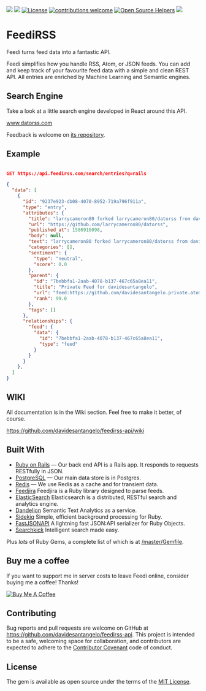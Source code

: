 <a href="https://codeclimate.com/github/davidesantangelo/feedi/maintainability"><img src="https://api.codeclimate.com/v1/badges/e84db3d81a5e9935d63a/maintainability" /></a> <img src="https://img.shields.io/github/tag/davidesantangelo/feedi.svg"/> <a href="https://github.com/eonu/arx/blob/master/LICENSE"><img src="https://camo.githubusercontent.com/ad562cdf422b103f1a409db66ba31cb79414594d/68747470733a2f2f696d672e736869656c64732e696f2f6769746875622f6c6963656e73652f656f6e752f6172782e737667" alt="License" data-canonical-src="https://img.shields.io/github/license/eonu/arx.svg" style="max-width:100%;"></a> [![contributions welcome](https://img.shields.io/badge/contributions-welcome-brightgreen.svg?style=flat)](https://github.com/davidesantangelo/feedi/issues) [![Open Source Helpers](https://www.codetriage.com/davidesantangelo/feedi/badges/users.svg)](https://www.codetriage.com/davidesantangelo/feedi)
 <img src="https://img.shields.io/github/languages/top/davidesantangelo/feedi.svg"/>

# FeediRSS

Feedi turns feed data into a fantastic API.

Feedi simplifies how you handle RSS, Atom, or JSON feeds. You can add and keep track of your favourite feed data with a simple and clean REST API. All entries are enriched by Machine Learning and Semantic engines.

## Search Engine

Take a look at a little search engine developed in React around this API. 

www.datorss.com

Feedback is welcome on [its repository](https://github.com/davidesantangelo/datorss).


## Example

``` json

GET https://api.feedirss.com/search/entries?q=rails

{
  "data": [
    {
      "id": "9237e923-db08-4070-8952-719a796f911a",
      "type": "entry",
      "attributes": {
        "title": "larrycameron80 forked larrycameron80/datorss from davidesantangelo/datorss",
        "url": "https://github.com/larrycameron80/datorss",
        "published_at": 1586916098,
        "body": null,
        "text": "larrycameron80 forked larrycameron80/datorss from davidesantangelo/datorss",
        "categories": [],
        "sentiment": {
          "type": "neutral",
          "score": 0.0
        },
        "parent": {
          "id": "7bebbfa1-2aab-4078-b137-467c65a8ea11",
          "title": "Private Feed for davidesantangelo",
          "url": "feed:https://github.com/davidesantangelo.private.atom?token=AAIZRI6MMQ2CHEVULORFWUV237TOA",
          "rank": 99.0
        },
        "tags": []
      },
      "relationships": {
        "feed": {
          "data": {
            "id": "7bebbfa1-2aab-4078-b137-467c65a8ea11",
            "type": "feed"
          }
        }
      }
    },
  ]
}

```
## WIKI

All documentation is in the Wiki section. Feel free to make it better, of course.

https://github.com/davidesantangelo/feedirss-api/wiki

## Built With

- [Ruby on Rails](https://github.com/rails/rails) &mdash; Our back end API is a Rails app. It responds to requests RESTfully in JSON.
- [PostgreSQL](https://www.postgresql.org/) &mdash; Our main data store is in Postgres.
- [Redis](https://redis.io/) &mdash; We use Redis as a cache and for transient data.
- [Feedjira](https://github.com/feedjira/feedjira) Feedjira is a Ruby library designed to parse feeds.
- [ElasticSearch](https://www.elastic.co/products/elasticsearch) Elasticsearch is a distributed, RESTful search and analytics engine.
- [Dandelion](https://dandelion.eu) Semantic Text Analytics as a service.
- [Sidekiq](http://sidekiq.org) Simple, efficient background processing for Ruby.
- [FastJSONAPI](https://github.com/Netflix/fast_jsonapi) A lightning fast JSON:API serializer for Ruby Objects.
- [Searchkick](https://github.com/ankane/searchkick) Intelligent search made easy.

Plus *lots* of Ruby Gems, a complete list of which is at [/master/Gemfile](https://github.com/davidesantangelo/feedi/blob/master/Gemfile).

## Buy me a coffee

If you want to support me in server costs to leave Feedi online, consider buying me a coffee! Thanks!

<a href="https://www.buymeacoffee.com/582rhJH" target="_blank"><img src="https://www.buymeacoffee.com/assets/img/custom_images/orange_img.png" alt="Buy Me A Coffee" style="height: auto !important;width: auto !important;" ></a>


## Contributing

Bug reports and pull requests are welcome on GitHub at https://github.com/davidesantangelo/feedirss-api. This project is intended to be a safe, welcoming space for collaboration, and contributors are expected to adhere to the [Contributor Covenant](http://contributor-covenant.org) code of conduct.

## License

The gem is available as open source under the terms of the [MIT License](https://opensource.org/licenses/MIT).

